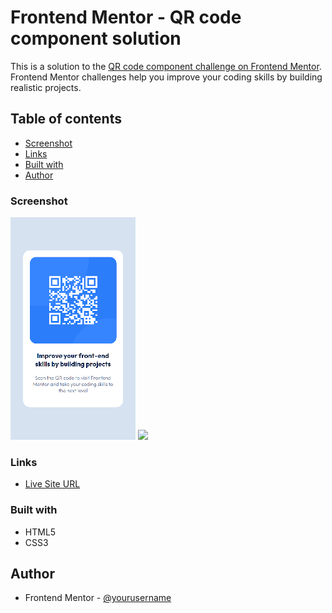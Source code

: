 # Frontend Mentor - QR code component solution

This is a solution to the [QR code component challenge on Frontend Mentor](https://www.frontendmentor.io/challenges/qr-code-component-iux_sIO_H). Frontend Mentor challenges help you improve your coding skills by building realistic projects. 

## Table of contents

  - [Screenshot](#screenshot)
  - [Links](#links)
  - [Built with](#built-with)
- [Author](#author)


### Screenshot

![](./screenshot/mobile.png)
![](./screenshot/desktp.png)

### Links

- [Live Site URL](https://your-live-site-url.com)

### Built with

- HTML5
- CSS3

## Author

- Frontend Mentor - [@yourusername](https://www.frontendmentor.io/profile/bytepack)


